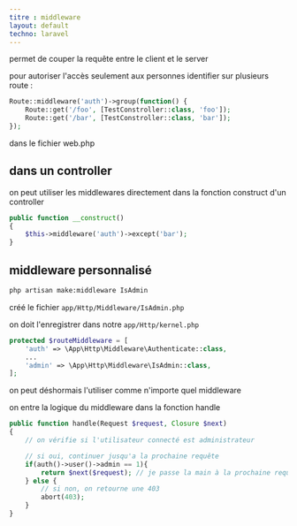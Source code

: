 ```yaml
---
titre : middleware
layout: default
techno: laravel
---
```


permet de couper la requête entre le client et le server

pour autoriser l'accès seulement aux personnes identifier sur plusieurs route :
```php
Route::middleware('auth')->group(function() {
    Route::get('/foo', [TestConstroller::class, 'foo']);
    Route::get('/bar', [TestConstroller::class, 'bar']);
});
```
dans le fichier web.php

## dans un controller

on peut utiliser les middlewares directement dans la fonction construct d'un controller
```php
public function __construct()
{
    $this->middleware('auth')->except('bar');
}
```

## middleware personnalisé
```bash
php artisan make:middleware IsAdmin
```
créé le fichier `app/Http/Middleware/IsAdmin.php`

on doit l'enregistrer dans notre `app/Http/kernel.php`
```php
protected $routeMiddleware = [
    'auth' => \App\Http\Middleware\Authenticate::class,
    ...
    'admin' => \App\Http\Middleware\IsAdmin::class,        
];
```

on peut déshormais l'utiliser comme n'importe quel middleware

on entre la logique du middleware dans la fonction handle
```php
public function handle(Request $request, Closure $next)
{
    // on vérifie si l'utilisateur connecté est administrateur

    // si oui, continuer jusqu'a la prochaine requête
    if(auth()->user()->admin == 1){
        return $next($request); // je passe la main à la prochaine request
    } else {
        // si non, on retourne une 403
        abort(403);
    }
}
```
